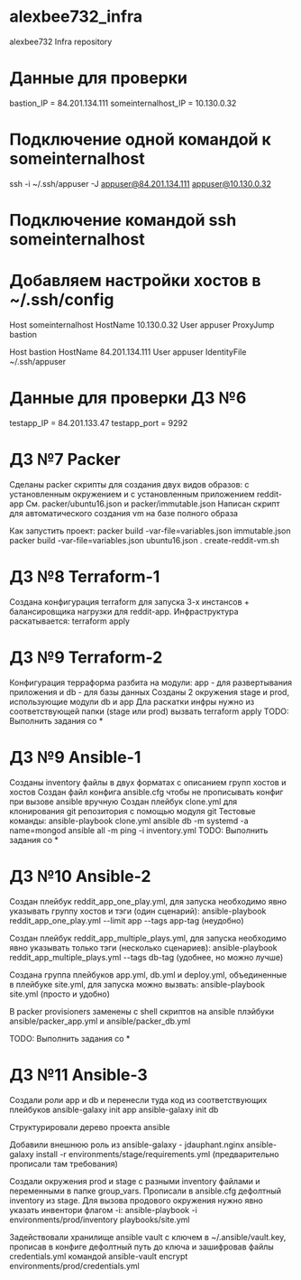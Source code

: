 # alexbee732_infra
alexbee732 Infra repository

# Данные для проверки
bastion_IP = 84.201.134.111
someinternalhost_IP = 10.130.0.32

# Подключение одной командой к someinternalhost
ssh -i ~/.ssh/appuser -J appuser@84.201.134.111 appuser@10.130.0.32

# Подключение командой ssh someinternalhost
# Добавляем настройки хостов в ~/.ssh/config
Host someinternalhost
    HostName 10.130.0.32
    User appuser
    ProxyJump bastion

Host bastion
    HostName 84.201.134.111
    User appuser
    IdentityFile ~/.ssh/appuser

# Данные для проверки ДЗ №6
testapp_IP = 84.201.133.47
testapp_port = 9292

# ДЗ №7 Packer
Сделаны packer скрипты для создания двух видов образов: с установленным окружением и с установленным приложением reddit-app
См. packer/ubuntu16.json и packer/immutable.json
Написан скрипт для автоматического создания vm на базе полного образа

Как запустить проект:
packer build -var-file=variables.json immutable.json
packer build -var-file=variables.json ubuntu16.json
. create-reddit-vm.sh

# ДЗ №8 Terraform-1
Создана конфигурация terraform для запуска 3-х инстансов + балансировщика нагрузки для reddit-app.
Инфраструктура раскатывается:
terraform apply

# ДЗ №9 Terraform-2
Конфигурация терраформа разбита на модули: app - для развертывания приложения и db - для базы данных
Созданы 2 окружения stage и prod, использующие модули db и app
Дла раскатки инфры нужно из соответствующей папки (stage или prod) вызвать terraform apply
TODO: Выполнить задания со *

# ДЗ №9 Ansible-1
Созданы inventory файлы в двух форматах с описанием групп хостов и хостов
Создан файл конфига ansible.cfg чтобы не прописывать конфиг при вызове ansible вручную
Создан плейбук clone.yml для клонирования git репозитория с помощью модуля git
Тестовые команды:
ansible-playbook clone.yml
ansible db -m systemd -a name=mongod
ansible all -m ping -i inventory.yml
TODO: Выполнить задания со *

# ДЗ №10 Ansible-2
Создан плейбук reddit_app_one_play.yml, для запуска необходимо явно указывать группу хостов и тэги (один сценарий):
ansible-playbook reddit_app_one_play.yml --limit app --tags app-tag (неудобно)

Создан плейбук reddit_app_multiple_plays.yml, для запуска необходимо явно указывать только тэги (несколько сценариев):
ansible-playbook reddit_app_multiple_plays.yml --tags db-tag (удобнее, но можно лучше)

Создана группа плейбуков app.yml, db.yml и deploy.yml, объединенные в плейбуке site.yml, для запуска можно вызвать:
ansible-playbook site.yml (просто и удобно)

В packer provisioners заменены с shell скриптов на ansible плэйбуки ansible/packer_app.yml и ansible/packer_db.yml

TODO: Выполнить задания со *

# ДЗ №11 Ansible-3
Создали роли app и db и перенесли туда код из соответствующих плейбуков
ansible-galaxy init app
ansible-galaxy init db

Структурировали дерево проекта ansible

Добавили внешнюю роль из ansible-galaxy - jdauphant.nginx
ansible-galaxy install -r environments/stage/requirements.yml (предварительно прописали там требования)

Создали окружения prod и stage с разными inventory файлами и переменными в папке group_vars. Прописали в ansible.cfg дефолтный inventory из stage. Для вызова продового окружения нужно явно указать инвентори флагом -i:
ansible-playbook -i environments/prod/inventory playbooks/site.yml

Задействовали хранилище ansible vault с ключем в ~/.ansible/vault.key, прописав в конфиге дефолтный путь до ключа и зашифровав файлы credentials.yml командой
ansible-vault encrypt environments/prod/credentials.yml
